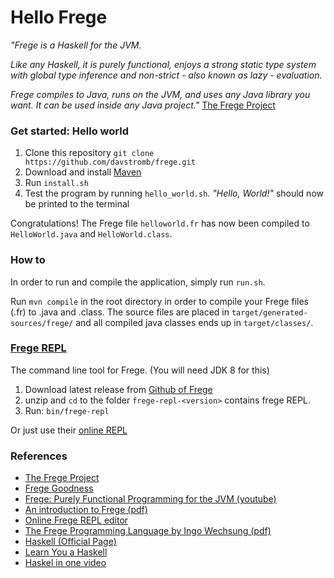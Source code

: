 # Hello Frege
_"Frege is a Haskell for the JVM._

_Like any Haskell, it is purely functional, enjoys a strong static type system with global type inference and non-strict - also known as lazy - evaluation._

_Frege compiles to Java, runs on the JVM, and uses any Java library you want. It can be used inside any Java project."_ [The Frege Project](https://github.com/Frege/frege)

### Get started: Hello world

  1. Clone this repository `git clone https://github.com/davstromb/frege.git`
  2. Download and install [Maven](http://maven.apache.org/download.cgi)
  3. Run `install.sh`
  4. Test the program by running `hello_world.sh`. _"Hello, World!"_ should now be printed to the terminal

Congratulations! The Frege file `helloworld.fr` has now been compiled to `HelloWorld.java` and `HelloWorld.class`.

### How to
In order to run and compile the application, simply run `run.sh`.

Run `mvn compile` in the root directory in order to compile your Frege files (.fr) to .java and .class. The source files are placed in `target/generated-sources/frege/` and all compiled java classes ends up in `target/classes/`.

### [Frege REPL](https://github.com/Frege/frege-repl)
The command line tool for Frege. (You will need JDK 8 for this)

1. Download latest release from [Github of Frege](https://github.com/Frege/frege-repl/releases)
2. unzip and `cd` to the folder `frege-repl-<version>` contains frege REPL.
3. Run: `bin/frege-repl`

Or just use their [online REPL](http://try.frege-lang.org/)

### References

  - [The Frege Project](http://frege-lang.org)
  - [Frege Goodness](https://www.gitbook.com/book/dierk/fregegoodness/details)
  - [Frege: Purely Functional Programming for the JVM (youtube)](https://www.youtube.com/watch?v=ltYnalI5YSA)
  - [An introduction to Frege (pdf) ](http://web.mit.edu/frege-lang_v3.21/Introduction_Frege.pdf)
  - [Online Frege REPL editor](http://try.frege-lang.org)
  - [The Frege Programming Language by Ingo Wechsung (pdf)](http://web.mit.edu/frege-lang_v3.21/Language.pdf)
  - [Haskell (Official Page)](https://www.haskell.org/)
  - [Learn You a Haskell](http://learnyouahaskell.com/)
  - [Haskel in one video](http://www.newthinktank.com/2015/08/learn-haskell-one-video/)
